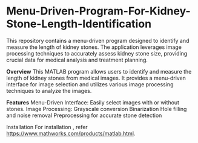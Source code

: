 # Menu-Driven-Program-For-Kidney-Stone-Length-Identification
This repository contains a menu-driven program designed to identify and measure the length of kidney stones. The application leverages image processing techniques to accurately assess kidney stone size, providing crucial data for medical analysis and treatment planning.


**Overview**
This MATLAB program allows users to identify and measure the length of kidney stones from medical images. It provides a menu-driven interface for image selection and utilizes various image processing techniques to analyze the images.

**Features**
Menu-Driven Interface: Easily select images with or without stones.
Image Processing:
Grayscale conversion
Binarization
Hole filling and noise removal
Preprocessing for accurate stone detection

Installation
For installation , refer https://www.mathworks.com/products/matlab.html.

